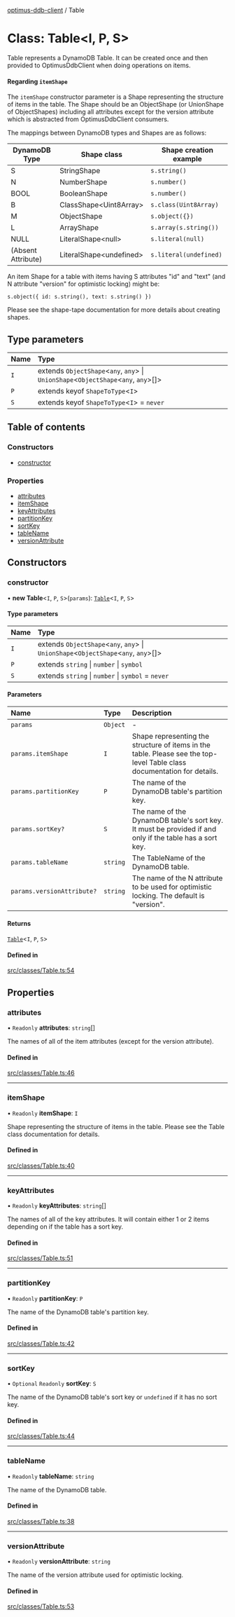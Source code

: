 [optimus-ddb-client](../index.md) / Table

# Class: Table\<I, P, S\>

Table represents a DynamoDB Table. It can be created once and then provided to OptimusDdbClient
when doing operations on items.

#### Regarding `itemShape`

The `itemShape` constructor parameter is a Shape representing the structure of items in the table. The Shape
should be an ObjectShape (or UnionShape of ObjectShapes) including all attributes except for the version attribute which is abstracted from 
OptimusDdbClient consumers.

The mappings between DynamoDB types and Shapes are as follows:

|DynamoDB Type|Shape class|Shape creation example|
|-------------|-----------|-------|
|S            |StringShape|`s.string()`|
|N            |NumberShape|`s.number()`|
|BOOL         |BooleanShape|`s.number()`|
|B            |ClassShape\<Uint8Array\>|`s.class(Uint8Array)`|
|M            |ObjectShape|`s.object({})`|
|L            |ArrayShape|`s.array(s.string())`|
|NULL         |LiteralShape\<null\>|`s.literal(null)`|
|(Absent Attribute)|LiteralShape\<undefined\>|`s.literal(undefined)`|

An item Shape for a table with items having S attributes "id" and "text" (and N attribute "version" for optimistic 
locking) might be:

```
s.object({ id: s.string(), text: s.string() })
```

Please see the shape-tape documentation for more details about creating shapes.

## Type parameters

| Name | Type |
| :------ | :------ |
| `I` | extends `ObjectShape`\<`any`, `any`\> \| `UnionShape`\<`ObjectShape`\<`any`, `any`\>[]\> |
| `P` | extends keyof `ShapeToType`\<`I`\> |
| `S` | extends keyof `ShapeToType`\<`I`\> = `never` |

## Table of contents

### Constructors

- [constructor](Table.md#constructor)

### Properties

- [attributes](Table.md#attributes)
- [itemShape](Table.md#itemshape)
- [keyAttributes](Table.md#keyattributes)
- [partitionKey](Table.md#partitionkey)
- [sortKey](Table.md#sortkey)
- [tableName](Table.md#tablename)
- [versionAttribute](Table.md#versionattribute)

## Constructors

### constructor

• **new Table**\<`I`, `P`, `S`\>(`params`): [`Table`](Table.md)\<`I`, `P`, `S`\>

#### Type parameters

| Name | Type |
| :------ | :------ |
| `I` | extends `ObjectShape`\<`any`, `any`\> \| `UnionShape`\<`ObjectShape`\<`any`, `any`\>[]\> |
| `P` | extends `string` \| `number` \| `symbol` |
| `S` | extends `string` \| `number` \| `symbol` = `never` |

#### Parameters

| Name | Type | Description |
| :------ | :------ | :------ |
| `params` | `Object` | - |
| `params.itemShape` | `I` | Shape representing the structure of items in the table. Please see the top-level Table class documentation for details. |
| `params.partitionKey` | `P` | The name of the DynamoDB table's partition key. |
| `params.sortKey?` | `S` | The name of the DynamoDB table's sort key. It must be provided if and only if the table has a sort key. |
| `params.tableName` | `string` | The TableName of the DynamoDB table. |
| `params.versionAttribute?` | `string` | The name of the N attribute to be used for optimistic locking. The default is "version". |

#### Returns

[`Table`](Table.md)\<`I`, `P`, `S`\>

#### Defined in

[src/classes/Table.ts:54](https://github.com/paulbarmstrong/optimus-ddb-client/blob/main/src/classes/Table.ts#L54)

## Properties

### attributes

• `Readonly` **attributes**: `string`[]

The names of all of the item attributes (except for the version attribute).

#### Defined in

[src/classes/Table.ts:46](https://github.com/paulbarmstrong/optimus-ddb-client/blob/main/src/classes/Table.ts#L46)

___

### itemShape

• `Readonly` **itemShape**: `I`

Shape representing the structure of items in the table. Please see the Table class documentation for details.

#### Defined in

[src/classes/Table.ts:40](https://github.com/paulbarmstrong/optimus-ddb-client/blob/main/src/classes/Table.ts#L40)

___

### keyAttributes

• `Readonly` **keyAttributes**: `string`[]

The names of all of the key attributes. It will contain either 1 or 2 items depending on
if the table has a sort key.

#### Defined in

[src/classes/Table.ts:51](https://github.com/paulbarmstrong/optimus-ddb-client/blob/main/src/classes/Table.ts#L51)

___

### partitionKey

• `Readonly` **partitionKey**: `P`

The name of the DynamoDB table's partition key.

#### Defined in

[src/classes/Table.ts:42](https://github.com/paulbarmstrong/optimus-ddb-client/blob/main/src/classes/Table.ts#L42)

___

### sortKey

• `Optional` `Readonly` **sortKey**: `S`

The name of the DynamoDB table's sort key or `undefined` if it has no sort key.

#### Defined in

[src/classes/Table.ts:44](https://github.com/paulbarmstrong/optimus-ddb-client/blob/main/src/classes/Table.ts#L44)

___

### tableName

• `Readonly` **tableName**: `string`

The name of the DynamoDB table.

#### Defined in

[src/classes/Table.ts:38](https://github.com/paulbarmstrong/optimus-ddb-client/blob/main/src/classes/Table.ts#L38)

___

### versionAttribute

• `Readonly` **versionAttribute**: `string`

The name of the version attribute used for optimistic locking.

#### Defined in

[src/classes/Table.ts:53](https://github.com/paulbarmstrong/optimus-ddb-client/blob/main/src/classes/Table.ts#L53)
